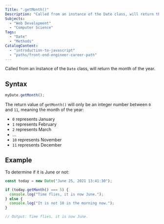 ```yaml
---
Title: ".getMonth()"
Description: "Called from an instance of the Date class, will return the month of the year."
Subjects:
  - "Web Development"
  - "Computer Science"
Tags:
  - "Date"
  - "Methods"
CatalogContent:
  - "introduction-to-javascript"
  - "paths/front-end-engineer-career-path"
---
```


Called from an instance of the `Date` class, will return the month of the year.

## Syntax

```js
myDate.getMonth();
```

The return value of `getMonth()` will only be an integer number between `0` and `11`, meaning the month of the year:

- `0` represents January
- `1` represents February
- `2` represents March
- ...
- `10` represents November
- `11` represents December

## Example

To determine if it is June or not:

```js
const today = new Date("June 25, 2021 13:41:30");

if (today.getMonth() === 5) {
  console.log("Time flies, it is now June.");
} else {
  console.log("It is not 10 in the morning now.");
}

// Output: Time flies, it is now June.
```
